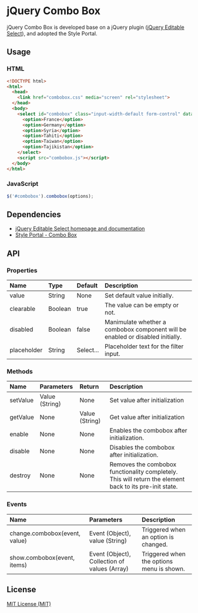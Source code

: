 # jQuery Combo Box

jQuery Combo Box is developed base on a jQuery plugin ([jQuery Editable Select](https://www.npmjs.com/package/jquery-editable-select)), and adopted the Style Portal.

## Usage
### HTML
```html
<!DOCTYPE html>
<html>
  <head>
    <link href="combobox.css" media="screen" rel="stylesheet">
  </head>
  <body>
    <select id="combobox" class="input-width-default form-control" data-toggle="combobox">
      <option>France</option>
      <option>Germany</option>
      <option>Syria</option>
      <option>Tahiti</option>
      <option>Taiwan</option>
      <option>Tajikistan</option>
    </select>
    <script src="combobox.js"></script>
  </body>
</html>
```

### JavaScript
```javascript
$('#combobox').combobox(options);
```

## Dependencies
* [jQuery Editable Select homepage and documentation](http://indrimuska.github.io/jquery-editable-select/)
* [Style Portal - Combo Box](http://style-portal.tw.trendnet.org/#/styles/minimalism/1.7.0/65ce6af3-87b9-45ed-b1e7-56f1b1ad3745)


## API
### Properties
Name           | Type    | Default   | Description
:---           | :---    | :-------- | :----------
value          | String  | None      | Set default value initially.
clearable      | Boolean | true      | The value can be empty or not.
disabled       | Boolean | false     | Manimulate whether a combobox component will be enabled or disabled initially.
placeholder    | String  | Select... | Placeholder text for the filter input.


### Methods
Name           | Parameters     | Return        | Description
:---           | :------------- | :------------ | :----------
setValue       | Value (String) | None          | Set value after initialization
getValue       | None           | Value (String)| Get value after initialization
enable         | None           | None          | Enables the combobox after initialization.
disable        | None           | None          | Disables the combobox after initialization.
destroy        | None           | None          | Removes the combobox functionality completely. This will return the element back to its pre-init state.

### Events
Name                           | Parameters                                   | Description
:----------------------------- | :------------------------------------------- | :----------------------------------
change.combobox(event, value)  | Event (Object), value (String)               | Triggered when an option is changed.
show.combobox(event, items)    | Event (Object), Collection of values (Array) | Triggered when the options menu is shown.
## License
[MIT License (MIT)](http://opensource.org/licenses/MIT)
